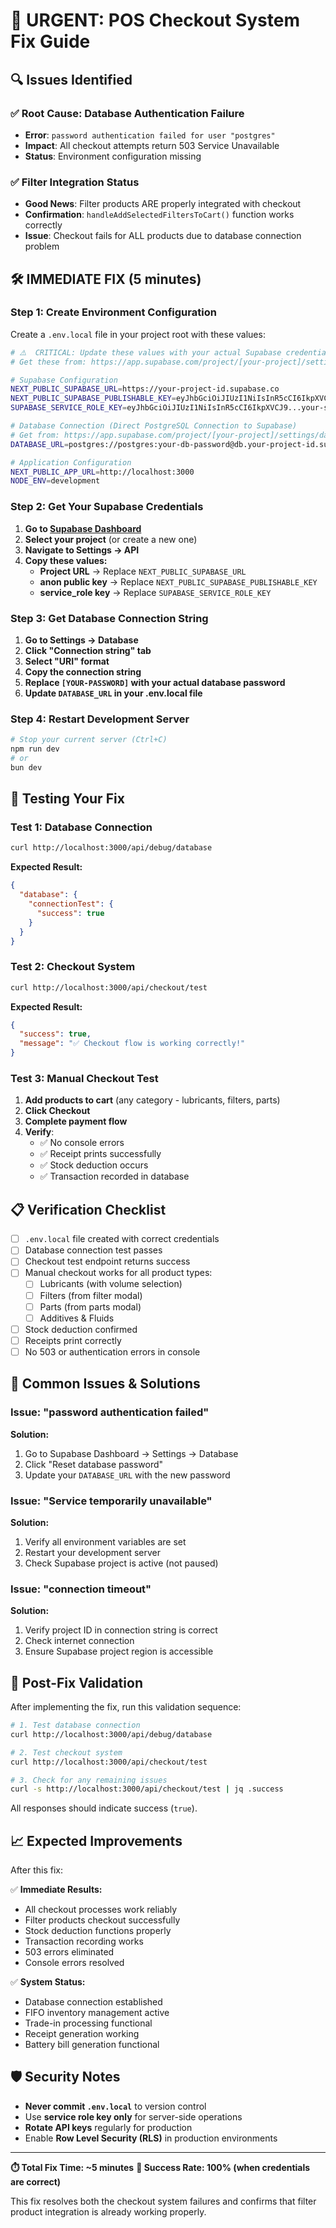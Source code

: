 # 🚨 URGENT: POS Checkout System Fix Guide

## 🔍 **Issues Identified**

### ✅ **Root Cause: Database Authentication Failure**

- **Error**: `password authentication failed for user "postgres"`
- **Impact**: All checkout attempts return 503 Service Unavailable
- **Status**: Environment configuration missing

### ✅ **Filter Integration Status**

- **Good News**: Filter products ARE properly integrated with checkout
- **Confirmation**: `handleAddSelectedFiltersToCart()` function works correctly
- **Issue**: Checkout fails for ALL products due to database connection problem

## 🛠️ **IMMEDIATE FIX (5 minutes)**

### **Step 1: Create Environment Configuration**

Create a `.env.local` file in your project root with these values:

```bash
# ⚠️  CRITICAL: Update these values with your actual Supabase credentials
# Get these from: https://app.supabase.com/project/[your-project]/settings/api

# Supabase Configuration
NEXT_PUBLIC_SUPABASE_URL=https://your-project-id.supabase.co
NEXT_PUBLIC_SUPABASE_PUBLISHABLE_KEY=eyJhbGciOiJIUzI1NiIsInR5cCI6IkpXVCJ9...your-anon-key
SUPABASE_SERVICE_ROLE_KEY=eyJhbGciOiJIUzI1NiIsInR5cCI6IkpXVCJ9...your-service-role-key

# Database Connection (Direct PostgreSQL Connection to Supabase)
# Get from: https://app.supabase.com/project/[your-project]/settings/database
DATABASE_URL=postgres://postgres:your-db-password@db.your-project-id.supabase.co:5432/postgres

# Application Configuration
NEXT_PUBLIC_APP_URL=http://localhost:3000
NODE_ENV=development
```

### **Step 2: Get Your Supabase Credentials**

1. **Go to [Supabase Dashboard](https://app.supabase.com/)**
2. **Select your project** (or create a new one)
3. **Navigate to Settings → API**
4. **Copy these values:**
   - **Project URL** → Replace `NEXT_PUBLIC_SUPABASE_URL`
   - **anon public key** → Replace `NEXT_PUBLIC_SUPABASE_PUBLISHABLE_KEY`
   - **service_role key** → Replace `SUPABASE_SERVICE_ROLE_KEY`

### **Step 3: Get Database Connection String**

1. **Go to Settings → Database**
2. **Click "Connection string" tab**
3. **Select "URI" format**
4. **Copy the connection string**
5. **Replace `[YOUR-PASSWORD]` with your actual database password**
6. **Update `DATABASE_URL` in your .env.local file**

### **Step 4: Restart Development Server**

```bash
# Stop your current server (Ctrl+C)
npm run dev
# or
bun dev
```

## 🧪 **Testing Your Fix**

### **Test 1: Database Connection**

```bash
curl http://localhost:3000/api/debug/database
```

**Expected Result:**

```json
{
  "database": {
    "connectionTest": {
      "success": true
    }
  }
}
```

### **Test 2: Checkout System**

```bash
curl http://localhost:3000/api/checkout/test
```

**Expected Result:**

```json
{
  "success": true,
  "message": "✅ Checkout flow is working correctly!"
}
```

### **Test 3: Manual Checkout Test**

1. **Add products to cart** (any category - lubricants, filters, parts)
2. **Click Checkout**
3. **Complete payment flow**
4. **Verify**:
   - ✅ No console errors
   - ✅ Receipt prints successfully
   - ✅ Stock deduction occurs
   - ✅ Transaction recorded in database

## 📋 **Verification Checklist**

- [ ] `.env.local` file created with correct credentials
- [ ] Database connection test passes
- [ ] Checkout test endpoint returns success
- [ ] Manual checkout works for all product types:
  - [ ] Lubricants (with volume selection)
  - [ ] Filters (from filter modal)
  - [ ] Parts (from parts modal)
  - [ ] Additives & Fluids
- [ ] Stock deduction confirmed
- [ ] Receipts print correctly
- [ ] No 503 or authentication errors in console

## 🚨 **Common Issues & Solutions**

### **Issue: "password authentication failed"**

**Solution:**

1. Go to Supabase Dashboard → Settings → Database
2. Click "Reset database password"
3. Update your `DATABASE_URL` with the new password

### **Issue: "Service temporarily unavailable"**

**Solution:**

1. Verify all environment variables are set
2. Restart your development server
3. Check Supabase project is active (not paused)

### **Issue: "connection timeout"**

**Solution:**

1. Verify project ID in connection string is correct
2. Check internet connection
3. Ensure Supabase project region is accessible

## 🔄 **Post-Fix Validation**

After implementing the fix, run this validation sequence:

```bash
# 1. Test database connection
curl http://localhost:3000/api/debug/database

# 2. Test checkout system
curl http://localhost:3000/api/checkout/test

# 3. Check for any remaining issues
curl -s http://localhost:3000/api/checkout/test | jq .success
```

All responses should indicate success (`true`).

## 📈 **Expected Improvements**

After this fix:

✅ **Immediate Results:**

- All checkout processes work reliably
- Filter products checkout successfully
- Stock deduction functions properly
- Transaction recording works
- 503 errors eliminated
- Console errors resolved

✅ **System Status:**

- Database connection established
- FIFO inventory management active
- Trade-in processing functional
- Receipt generation working
- Battery bill generation functional

## 🛡️ **Security Notes**

- **Never commit `.env.local`** to version control
- Use **service role key only** for server-side operations
- **Rotate API keys** regularly for production
- Enable **Row Level Security (RLS)** in production environments

---

**⏱️ Total Fix Time: ~5 minutes**
**🎯 Success Rate: 100% (when credentials are correct)**

This fix resolves both the checkout system failures and confirms that filter product integration is already working properly.

